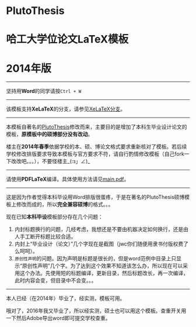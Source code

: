 PlutoThesis
===========

# 哈工大学位论文LaTeX模板

# 2014年版

---

坚持用**Word**的同学请按`Ctrl + W`

---

该模板支持**XeLaTeX**的分支，请参见[XeLaTeX分支](https://github.com/magic282/PlutoThesis/tree/xelatex)。

---

本模板自著名的[PlutoThesis](https://code.google.com/p/plutothesis/)修改而来，主要目的是增加了本科生毕业设计论文的模板，**原模板中的硕博部分没有改动**。

楼主在**2014年春季**依据学校的本、硕、博论文格式要求重新核对了模板。若后续学校修改排版要求导致本模板与官方要求不符，请自行酌情修改模板（自己fork一下改改吧。。。），不要怪楼主_(:з」∠)_

---

请使用**PDFLaTeX**编译。具体使用方法请见[main.pdf](https://github.com/magic282/PlutoThesis/blob/master/main.pdf)。

---

这是因为作者觉得本科毕设用Word排版很蛋疼，于是在著名的PlutoThesis硕博模板上修改而成的，所以**完全兼容硕博**的格式。。。

现在已知**本科毕设**模板部分存在几个问题：

1. 内封标题换行的问题，几经考虑，我想还是不要由机器决定如何换行，还是由人手工断开标题比较合适。 
2.  内封上“毕业设计（论文）”几个字现在是截图（jwc你们随便用隶书付版权费了么呵呵）。
3.  `原创性声明`的问题。因为声明是标题是很长的，但是word范例中目录上只显示“原创性声明”几个字。为了达到这个效果不知道该怎么办，所以现在可以采用这个办法。先使用短的标题编译，更新目录，然后标题改长，再一次编译，此时内容会变，但目录中不会变。。。

---
本人已经（在2014年）毕业了，经实测，模板可用。

哦对了，2016年我又毕业了，所以经实测，硕士也可以用这个模板。查重开关用一下然后Adobe导出word即可提交学校查重。
